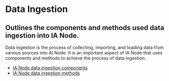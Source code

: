 # Data Ingestion
## Outlines the components and methods used data ingestion into IA Node.

Data ingestion is the process of collecting, importing, and loading data from various sources into AI Node. It is an important aspect of IA Node that uses components and methods to achieve the process of data ingestion. 
- [IA Node data ingestion components](data-ingestion-components.md) 
- [IA Node data ingestion methods](data-ingestion-methods.md) 
